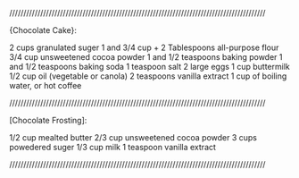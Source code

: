 ///////////////////////////////////////////////////////////////////////////////////////////

{Chocolate Cake}: 

2 cups granulated suger
1 and 3/4 cup + 2 Tablespoons all-purpose flour
3/4 cup unsweetened cocoa powder
1 and 1/2 teaspoons baking powder
1 and 1/2 teaspoons baking soda
1 teaspoon salt
2 large eggs
1 cup buttermilk
1/2 cup oil (vegetable or canola)
2 teaspoons vanilla extract
1 cup of boiling water, or hot coffee


///////////////////////////////////////////////////////////////////////////////////////////


[Chocolate Frosting]:

1/2 cup mealted butter
2/3 cup unsweetened cocoa powder
3 cups powedered suger
1/3 cup milk
1 teaspoon vanilla extract 

///////////////////////////////////////////////////////////////////////////////////////////